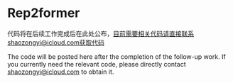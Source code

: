 # Rep2former
代码将在后续工作完成后在此处公布，目前需要相关代码请直接联系shaozongyi@icloud.com获取代码



The code will be posted here after the completion of the follow-up work. If you currently need the relevant code, please directly contact shaozongyi@icloud.com to obtain it.
